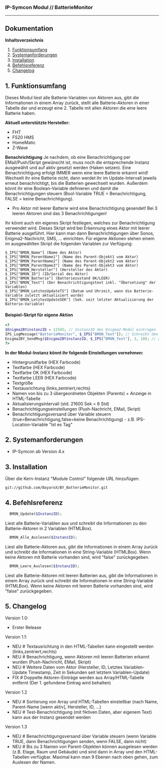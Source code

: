 ### IP-Symcon Modul // BatterieMonitor
---

## Dokumentation

**Inhaltsverzeichnis**

1. [Funktionsumfang](#1-funktionsumfang) 
2. [Systemanforderungen](#2-systemanforderungen)
3. [Installation](#3-installation)
4. [Befehlsreferenz](#4-befehlsreferenz)
5. [Changelog](#5-changelog) 

## 1. Funktionsumfang
Dieses Modul liest alle Batterie-Variablen von Aktoren aus, gibt die Informationen in einem Array zurück, stellt alle
Batterie-Aktoren in einer Tabelle dar und erzeugt eine 2. Tabelle mit allen Aktoren die eine leere Batterie haben.

**Aktuell unterstützte Hersteller:**
- FHT
- FS20 HMS
- HomeMatic
- Z-Wave

**Benachrichtigung**
Je nachdem, ob eine Benachrichtigung per EMail/Push/Skript gewünscht ist, muss noch die entsprechende Instanz ausgewählt und auf aktiv
gesetzt werden (Haken setzen). Eine Benachrichtigung erfolgt IMMER wenn eine leere Batterie erkannt wird! Wechselt ihr eine Batterie nicht,
dann werdet ihr im Update-Intervall jeweils erneut benachrichtigt, bis die Batterien gewechselt wurden. Außerdem könnt ihr eine Boolean-Variable
definieren und damit die Benachrichtigungen steuern (Bool-Variable TRUE = Benachrichtigung, FALSE = keine Benachrichtigung).
- Pro Aktor mit leerer Batterie wird eine Benachrichtigung gesendet! Bei 3 leeren Aktoren sind das 3 Benachrichtigungen!

Ihr könnt auch ein eigenes Skript festlegen, welches zur Benachrichtigung verwendet wird. Dieses Skript wird bei Erkennung eines Aktor mit
leerer Batterie ausgeführt. Hier kann man dann Benachrichtigungen über Sonos, Enigma2-Nachricht, SMS, ... einrichten.
Für eigene Aktionen stehen einem im ausgewählten Skript die folgenden Variablen zur Verfügung:
```
$_IPS["BMON_Name"] (Name des Aktor)
$_IPS["BMON_ParentName1"] (Name des Parent-Objekt1 vom Aktor)
$_IPS["BMON_ParentName2"] (Name des Parent-Objekt2 vom Aktor)
$_IPS["BMON_ParentName3"] (Name des Parent-Objekt3 vom Aktor)
$_IPS["BMON_Hersteller"] (Hersteller des Aktor)
$_IPS["BMON_ID"] (ID/Serial des Aktor)
$_IPS["BMON_Batterie"] (Batteriezustand OK/LEER)
$_IPS["BMON_Text"] (Der Benachrichtigungstext inkl. "Übersetzung" der Variablen)
$_IPS["BMON_LetztesUpdateTS"] (Datum und Uhrzeit, wann die Batterie-Variable zuletzt aktualisiert wurde)
$_IPS["BMON_LetztesUpdateSEK"] (Sek. seit letzter Aktualisierung der Batterie-Variable)
```

#### Beispiel-Skript für eigene Aktion
```php
<?
$Enigma2BYinstanzID = 12345; // InstanzID des Enigma2-Modul eintragen
IPS_LogMessage("BatterieMonitor", $_IPS["BMON_Text"]); // Schreibt den Text ins IPS-Log (zu sehen im Meldungen-Fenster in der IPS-Console)
Enigma2BY_SendMsg($Enigma2BYinstanzID, $_IPS["BMON_Text"], 3, 10); // Zeigt 10 Sekunden lang eine Alarm-Nachricht über einen Enigma2-Receiver an
?>
```

**In der Modul-Instanz könnt ihr folgende Einstellungen vornehmen:**
- Hintergrundfarbe (HEX Farbcode)
- Textfarbe (HEX Farbcode)
- Textfarbe OK (HEX Farbcode)
- Textfarbe LEER (HEX Farbcode)
- Textgröße
- Textausrichtung (links,zentriert,rechts)
- Namen von bis zu 3 übergeordneten Objekten (Parents) + Anzeige in HTML-Tabelle
- Aktualisierungsintervall (std. 21600 Sek = 6 Std)
- Benachrichtigungseinstellungen (Push-Nachricht, EMail, Skript)
- Benachrichtigungsversand über Variable steuern (true=Benachrichtigung,false=keine Benachrichtigung) - z.B. IPS-Location-Variable "Ist es Tag"


## 2. Systemanforderungen
- IP-Symcon ab Version 4.x

## 3. Installation
Über die Kern-Instanz "Module Control" folgende URL hinzufügen:

`git://github.com/BayaroX/BY_BatterieMonitor.git`


## 4. Befehlsreferenz
```php
  BMON_Update($InstanzID);
```
Liest alle Batterie-Variablen aus und schreibt die Informationen zu den Batterie-Aktoren in 2 Variablen (HTMLBox).

```php
  BMON_Alle_Auslesen($InstanzID);
```
Liest alle Batterie-Aktoren aus, gibt die Informationen in einem Array zurück und schreibt die Informationen in
eine String-Variable (HTMLBox). Wenn keine Aktoren mit Batterie vorhanden sind, wird "false" zurückgegeben.

```php
  BMON_Leere_Auslesen($InstanzID);
```
Liest alle Batterie-Aktoren mit leeren Batterien aus, gibt die Informationen in einem Array zurück und schreibt
die Informationen in eine String-Variable (HTMLBox). Wenn keine Aktoren mit leeren Batterie vorhanden sind,
wird "false" zurückgegeben.


## 5. Changelog
Version 1.0:
  - Erster Release
  
Version 1.1:
  - NEU # Textausrichtung in den HTML-Tabellen kann eingestellt werden (links,zentriert,rechts)
  - NEU # Benachrichtigung, wenn Aktoren mit leeren Batterien erkannt wurden (Push-Nachricht, EMail, Skript)
  - NEU # Weitere Daten vom Aktor (Hersteller, ID, Letztes Variablen-Update Timestamp, Zeit in Sekunden seit letztem Variablen-Update)
  - FIX # Doppelte Aktoren-Einträge werden aus Array/HTML-Tabelle entfernt (Der 1. gefundene Eintrag wird behalten)
  
Version 1.2
  - NEU # Sortierung von Array und HTML-Tabellen einstellbar (nach Name, Parent-Name [wenn aktiv], Hersteller, ID, ...)
  - NEU # Test-Benachrichtigung (mit fiktiven Daten, aber eigenem Text) kann aus der Instanz gesendet werden

Version 1.3
  - NEU # Benachrichtigungsversand über Variable steuern (wenn Variable TRUE, dann Benachrichtigungen senden, wenn FALSE, dann nicht)
  - NEU # Bis zu 3 Namen von Parent-Objekten können ausgelesen werden (z.B. Etage, Raum und Gebäude) und sind dann in Array und
          den HTML-Tabellen verfügbar. Maximal kann man 9 Ebenen nach oben gehen, zum Auslesen der Namen.
